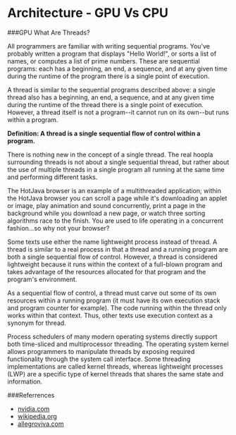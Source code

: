 Architecture - GPU Vs CPU
=========================
###GPU
What Are Threads?

All programmers are familiar with writing sequential programs. You've probably written a program that displays "Hello World!", or sorts a list of names, or computes a list of prime numbers. These are sequential programs: each has a beginning, an end, a sequence, and at any given time during the runtime of the program there is a single point of execution.

A thread is similar to the sequential programs described above: a single thread also has a beginning, an end, a sequence, and at any given time during the runtime of the thread there is a single point of execution. However, a thread itself is not a program--it cannot run on its own--but runs within a program.

**Definition: A thread is a single sequential flow of control within a program.**

There is nothing new in the concept of a single thread. The real hoopla surrounding threads is not about a single sequential thread, but rather about the use of multiple threads in a single program all running at the same time and performing different tasks.

The HotJava browser is an example of a multithreaded application; within the HotJava browser you can scroll a page while it's downloading an applet or image, play animation and sound concurrently, print a page in the background while you download a new page, or watch three sorting algorithms race to the finish. You are used to life operating in a concurrent fashion...so why not your browser?

Some texts use either the name lightweight process instead of thread. A thread is similar to a real process in that a thread and a running program are both a single sequential flow of control. However, a thread is considered lightweight because it runs within the context of a full-blown program and takes advantage of the resources allocated for that program and the program's environment.

As a sequential flow of control, a thread must carve out some of its own resources within a running program (it must have its own execution stack and program counter for example). The code running within the thread only works within that context. Thus, other texts use execution context as a synonym for thread.

Process schedulers of many modern operating systems directly support both time-sliced and multiprocessor threading. The operating system kernel allows programmers to manipulate threads by exposing required functionality through the system call interface. Some threading implementations are called kernel threads, whereas lightweight processes (LWP) are a specific type of kernel threads that shares the same state and information.



###Referrences

* [nvidia.com](http://www.nvidia.com/object/what-is-gpu-computing.html)
* [wikipedia.org](http://en.wikipedia.org/wiki/Graphics_processing_unit)
* [allegroviva.com](http://allegroviva.com/gpu-computing/difference-between-gpu-and-cpu/)

